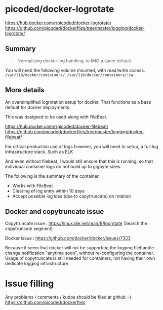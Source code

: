 # picoded/docker-logrotate

https://hub.docker.com/r/picoded/docker-logrotate/
https://github.com/picoded/dockerfiles/tree/master/logging/docker-logrotate/

## Summary

> Normalising docker log handling, to IMO a saner default

You will need the following volume mounted, with read/write access.
`/var/lib/docker/containers/:/var/lib/docker/containers/:rw`

## More details

An oversimplified logrotation setup for docker.
That functions as a base default for docker deployments.

This was designed to be used along with FileBeat.

https://hub.docker.com/r/picoded/docker-filebeat/
https://github.com/picoded/dockerfiles/tree/master/logging/docker-filebeat/

For crtical production use of logs however, you will need to setup,
a full log infrastructure stack. Such as ELK

And even without filebeat, I would still ensure that this is running,
so that individual container logs do not build up to gigbyte sizes.

The following is the summary of the container.

+ Works with FileBeat
+ Clearing of log entry within 10 days
+ Accept possible log loss (due to copytruncate) on rotation

## Docker and copytruncate issue

Copytruncate issue : https://linux.die.net/man/8/logrotate
(Search the copytruncate segment)

Docker issue : https://github.com/docker/docker/issues/7333

Because it seem that docker will not be supporting the logging 
filehandle change notification "anytime soon", without re-configuring 
the container. Usage of copytruncate is still needed for containers,
not having their own dedicate logging infrastructure.

# Issue filling

Any problems / comments / kudos should be filed at github =)
https://github.com/picoded/dockerfiles
